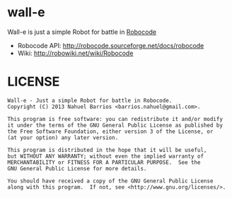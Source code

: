 wall-e
======

Wall-e is just a simple Robot for battle in <a href="http://robocode.sourceforge.net" target="_blank">Robocode</a>

* Robocode API: <a href="http://robocode.sourceforge.net/docs/robocode" target="_blank">http://robocode.sourceforge.net/docs/robocode</a>
* Wiki: <a href="http://robowiki.net/wiki/Robocode" target="_blank">http://robowiki.net/wiki/Robocode</a>

LICENSE
======
    Wall-e - Just a simple Robot for battle in Robocode.
    Copyright (C) 2013 Nahuel Barrios <barrios.nahuel@gmail.com>.

    This program is free software: you can redistribute it and/or modify
    it under the terms of the GNU General Public License as published by
    the Free Software Foundation, either version 3 of the License, or
    (at your option) any later version.

    This program is distributed in the hope that it will be useful,
    but WITHOUT ANY WARRANTY; without even the implied warranty of
    MERCHANTABILITY or FITNESS FOR A PARTICULAR PURPOSE.  See the
    GNU General Public License for more details.

    You should have received a copy of the GNU General Public License
    along with this program.  If not, see <http://www.gnu.org/licenses/>.
